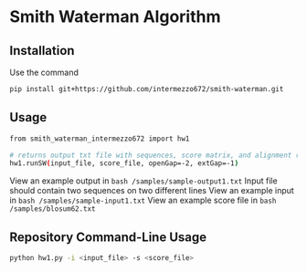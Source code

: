 # Smith Waterman Algorithm

## Installation
Use the command 
```bash
pip install git+https://github.com/intermezzo672/smith-waterman.git
```

## Usage
```bash
from smith_waterman_intermezzo672 import hw1

# returns output txt file with sequences, score matrix, and alignment results 
hw1.runSW(input_file, score_file, openGap=-2, extGap=-1)
```
View an example output in ```bash /samples/sample-output1.txt```
Input file should contain two sequences on two different lines 
View an example input in ```bash /samples/sample-input1.txt```
View an example score file in ```bash /samples/blosum62.txt```

## Repository Command-Line Usage
```bash
python hw1.py -i <input_file> -s <score_file>
```

